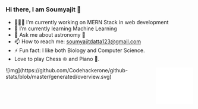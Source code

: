 ### Hi there, I am Soumyajit 👋
- 👨🏻‍💻 I’m currently working on MERN Stack in web development
- 🌱 I’m currently learning Machine Learning
- 💬 Ask me about astronomy 🔭
- 📫 How to reach me: soumyajitdatta123@gmail.com
- ⚡ Fun fact: I like both Biology and Computer Science.
- Love to play Chess ♔ and Piano 🎹.

<img align="right" width="100" height="100" src="https://github.com/Codehackerone/github-stats/blob/master/generated/languages.svg">
<!--![img](https://github.com/Codehackerone/github-stats/blob/master/generated/languages.svg)-->
![img](https://github.com/Codehackerone/github-stats/blob/master/generated/overview.svg)
